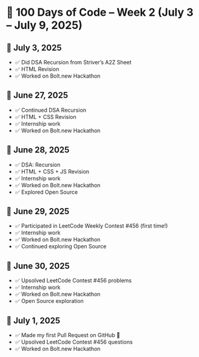 # 🚀 100 Days of Code – Week 2 (July 3 – July 9, 2025)

## 📅 July 3, 2025
- ✅ Did DSA Recursion from Striver’s A2Z Sheet  
- ✅ HTML Revision  
- ✅ Worked on Bolt.new Hackathon  

## 📅 June 27, 2025
- ✅ Continued DSA Recursion  
- ✅ HTML + CSS Revision  
- ✅ Internship work  
- ✅ Worked on Bolt.new Hackathon  

## 📅 June 28, 2025
- ✅ DSA: Recursion  
- ✅ HTML + CSS + JS Revision  
- ✅ Internship work  
- ✅ Worked on Bolt.new Hackathon  
- ✅ Explored Open Source  

## 📅 June 29, 2025
- ✅ Participated in LeetCode Weekly Contest #456 (first time!)  
- ✅ Internship work  
- ✅ Worked on Bolt.new Hackathon  
- ✅ Continued exploring Open Source  

## 📅 June 30, 2025
- ✅ Upsolved LeetCode Contest #456 problems  
- ✅ Internship work  
- ✅ Worked on Bolt.new Hackathon  
- ✅ Open Source exploration  

## 📅 July 1, 2025
- ✅ Made my first Pull Request on GitHub 🎉  
- ✅ Upsolved LeetCode Contest #456 questions  
- ✅ Worked on Bolt.new Hackathon  
